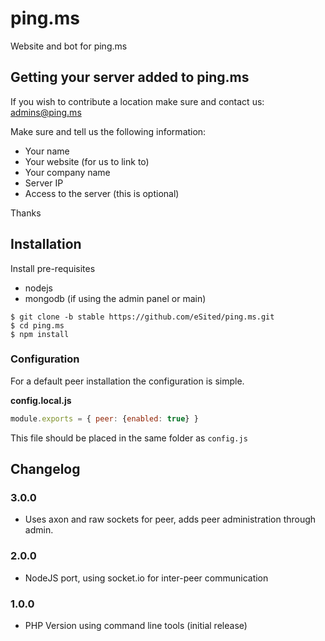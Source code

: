 ping.ms
=======

Website and bot for ping.ms

## Getting your server added to ping.ms

If you wish to contribute a location make sure and contact us: admins@ping.ms

Make sure and tell us the following information:

* Your name
* Your website (for us to link to)
* Your company name
* Server IP
* Access to the server (this is optional)

Thanks

## Installation

Install pre-requisites
* nodejs
* mongodb (if using the admin panel or main)

```
$ git clone -b stable https://github.com/eSited/ping.ms.git
$ cd ping.ms
$ npm install
```

### Configuration

For a default peer installation the configuration is simple.

**config.local.js**
```js
module.exports = { peer: {enabled: true} }
```

This file should be placed in the same folder as `config.js`

## Changelog

### 3.0.0
* Uses axon and raw sockets for peer, adds peer administration through admin.

### 2.0.0
* NodeJS port, using socket.io for inter-peer communication

### 1.0.0
* PHP Version using command line tools (initial release)
